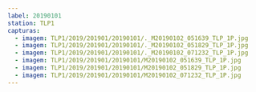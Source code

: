 ```yaml
---
label: 20190101
station: TLP1
capturas:
  - imagem: TLP1/2019/201901/20190101/._M20190102_051639_TLP_1P.jpg
  - imagem: TLP1/2019/201901/20190101/._M20190102_051829_TLP_1P.jpg
  - imagem: TLP1/2019/201901/20190101/._M20190102_071232_TLP_1P.jpg
  - imagem: TLP1/2019/201901/20190101/M20190102_051639_TLP_1P.jpg
  - imagem: TLP1/2019/201901/20190101/M20190102_051829_TLP_1P.jpg
  - imagem: TLP1/2019/201901/20190101/M20190102_071232_TLP_1P.jpg
---
```

